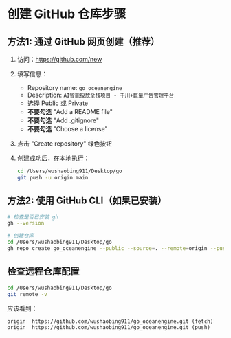 # 创建 GitHub 仓库步骤

## 方法1: 通过 GitHub 网页创建（推荐）

1. 访问：https://github.com/new

2. 填写信息：
   - Repository name: `go_oceanengine`
   - Description: `AI智能投放全栈项目 - 千川+巨量广告管理平台`
   - 选择 Public 或 Private
   - **不要勾选** "Add a README file"
   - **不要勾选** "Add .gitignore"  
   - **不要勾选** "Choose a license"

3. 点击 "Create repository" 绿色按钮

4. 创建成功后，在本地执行：
   ```bash
   cd /Users/wushaobing911/Desktop/go
   git push -u origin main
   ```

## 方法2: 使用 GitHub CLI（如果已安装）

```bash
# 检查是否已安装 gh
gh --version

# 创建仓库
cd /Users/wushaobing911/Desktop/go
gh repo create go_oceanengine --public --source=. --remote=origin --push
```

## 检查远程仓库配置

```bash
cd /Users/wushaobing911/Desktop/go
git remote -v
```

应该看到：
```
origin  https://github.com/wushaobing911/go_oceanengine.git (fetch)
origin  https://github.com/wushaobing911/go_oceanengine.git (push)
```
